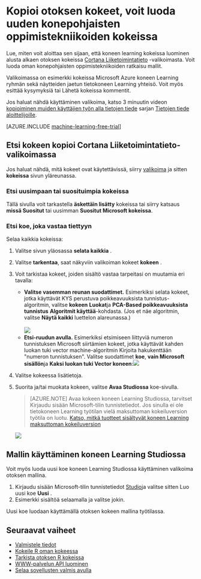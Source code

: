 <properties
    pageTitle="Kopioi konepohjaisten oppimistekniikoiden otoksen kokeissa | Microsoft Azure"
    description="Opettele otoksen konepohjaisten oppimistekniikoiden kokeissa avulla voit luoda uuden kokeissa Cortana Liiketoimintatieto-valikoima ja Microsoft Azure Konepohjaisten Oppimistekniikoiden."
    services="machine-learning"
    documentationCenter=""
    authors="cjgronlund"
    manager="jhubbard"
    editor="cgronlun"/>

<tags
    ms.service="machine-learning"
    ms.workload="data-services"
    ms.tgt_pltfrm="na"
    ms.devlang="na"
    ms.topic="get-started-article"
    ms.date="08/17/2016"
    ms.author="cgronlun;chhavib;olgali"/>

# <a name="copy-sample-experiments-to-create-new-machine-learning-experiments"></a>Kopioi otoksen kokeet, voit luoda uuden konepohjaisten oppimistekniikoiden kokeissa
Lue, miten voit aloittaa sen sijaan, että koneen learning kokeissa luominen alusta alkaen otoksen kokeissa [Cortana Liiketoimintatieto](http://gallery.cortanaintelligence.com/) -valikoimasta. Voit luoda oman konepohjaisten oppimistekniikoiden ratkaisu mallit.

Valikoimassa on esimerkki kokeissa Microsoft Azure koneen Learning ryhmän sekä näytteiden jaetun tietokoneen Learning yhteisö. Voit myös esittää kysymyksiä tai Lähetä kokeissa kommentit.

Jos haluat nähdä käyttäminen valikoima, katso 3 minuutin videon [kopioiminen muiden käyttäjien työn alla tietojen tiede](machine-learning-data-science-for-beginners-copy-other-peoples-work-to-do-data-science.md) sarjan [Tietojen tiede aloittelijoille](machine-learning-data-science-for-beginners-the-5-questions-data-science-answers.md).

[AZURE.INCLUDE [machine-learning-free-trial](../../includes/machine-learning-free-trial.md)]

## <a name="find-an-experiment-to-copy-in-cortana-intelligence-gallery"></a>Etsi kokeen kopioi Cortana Liiketoimintatieto-valikoimassa

Jos haluat nähdä, mitä kokeet ovat käytettävissä, siirry [valikoima](http://gallery.cortanaintelligence.com/) ja sitten **kokeissa** sivun yläreunassa.

### <a name="find-the-newest-or-most-popular-experiments"></a>Etsi uusimpaan tai suosituimpia kokeissa

Tällä sivulla voit tarkastella **äskettäin lisätty** kokeissa tai siirry katsaus **missä Suositut** tai uusimman **Suositut Microsoft kokeissa**.

### <a name="look-for-an-experiment-that-meets-specific-requirements"></a>Etsi koe, joka vastaa tiettyyn

Selaa kaikkia kokeissa:

1. Valitse sivun yläosassa **selata kaikkia** .
2. Valitse **tarkentaa**, saat näkyviin valikoiman kokeet **kokeen** .
3. Voit tarkistaa kokeet, joiden sisältö vastaa tarpeitasi on muutamia eri tavalla:
    * **Valitse vasemman reunan suodattimet.** Esimerkiksi selata kokeet, jotka käyttävät KYS perustuva poikkeavuuksista tunnistus-algoritmin, valitse **kokeen** **Luokat**ja **PCA-Based poikkeavuuksista tunnistus** **Algoritmit käyttää**-kohdasta. (Jos et näe algoritmin, valitse **Näytä kaikki** luettelon alareunassa.)<br></br>
      ![](./media/machine-learning-sample-experiments/refine-the-view.png)
    *  **Etsi-ruudun avulla.** Esimerkiksi etsimiseen liittyviä numeron tunnistuksen Microsoft siirtämien kokeet, jotka käyttävät kahden luokan tuki vector machine-algoritmin Kirjoita hakukenttään "numeron tunnistuksen". Valitse suodattimet **koe**, **vain Microsoft sisällön**ja **Kaksi luokan tuki Vector koneen**:![](./media/machine-learning-sample-experiments/search-for-experiments.png) 
4. Valitse kokeessa lisätietoja.
5. Suorita ja/tai muokata kokeen, valitse **Avaa Studiossa** koe-sivulla.

    > [AZURE.NOTE] Avaa kokeen koneen Learning Studiossa, tarvitset Kirjaudu sisään Microsoft-tilin tunnistetiedot. Jos sinulla ei ole tietokoneen Learning työtilan vielä maksuttoman kokeiluversion työtila on luotu. [Katso, mitkä tuotteet sisältyvät koneen Learning maksuttoman kokeiluversion](https://azure.microsoft.com/pricing/details/machine-learning/)

    ![](./media/machine-learning-sample-experiments/example-experiment.png) 


## <a name="use-a-template-in-machine-learning-studio"></a>Mallin käyttäminen koneen Learning Studiossa

Voit myös luoda uusi koe koneen Learning Studiossa käyttäminen valikoima otoksen mallina.

1. Kirjaudu sisään Microsoft-tilin tunnistetiedot [Studio](https://studio.azureml.net)ja valitse sitten Luo uusi koe **Uusi** .
2. Esimerkki sisältöä selaamalla ja valitse jokin.

Uusi koe luodaan käyttämällä otoksen kokeen mallina työtilassa.

## <a name="next-steps"></a>Seuraavat vaiheet
- [Valmistele tiedot](machine-learning-data-science-import-data.md)
- [Kokeile R oman kokeessa](machine-learning-r-quickstart.md)
- [Tarkista otoksen R kokeissa](machine-learning-r-csharp-web-service-examples.md)
- [WWW-palvelun API luominen](machine-learning-publish-a-machine-learning-web-service.md)
- [Selaa sovellusten valmis avulla](https://datamarket.azure.com/browse?query=machine+learning)
